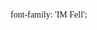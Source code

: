 <!--
- 👋 Hi, I’m @zh453t
- 👀 I’m a fan of alternative music.
- 🌱 I’m currently learning css&js.
- 💞️ I’m looking to collaborate on ...
- 📫 How to reach me? By vpn.

##date: 2022-05-10
*Edited on 2022-07-19
-->
<span style="font-family: Candara;">font-family: 'IM Fell';</span>

<!---
zh453t/zh453t is a ✨ special ✨ repository because its `README.md` (this file) appears on your GitHub profile.
You can click the Preview link to take a look at your changes.
--->
